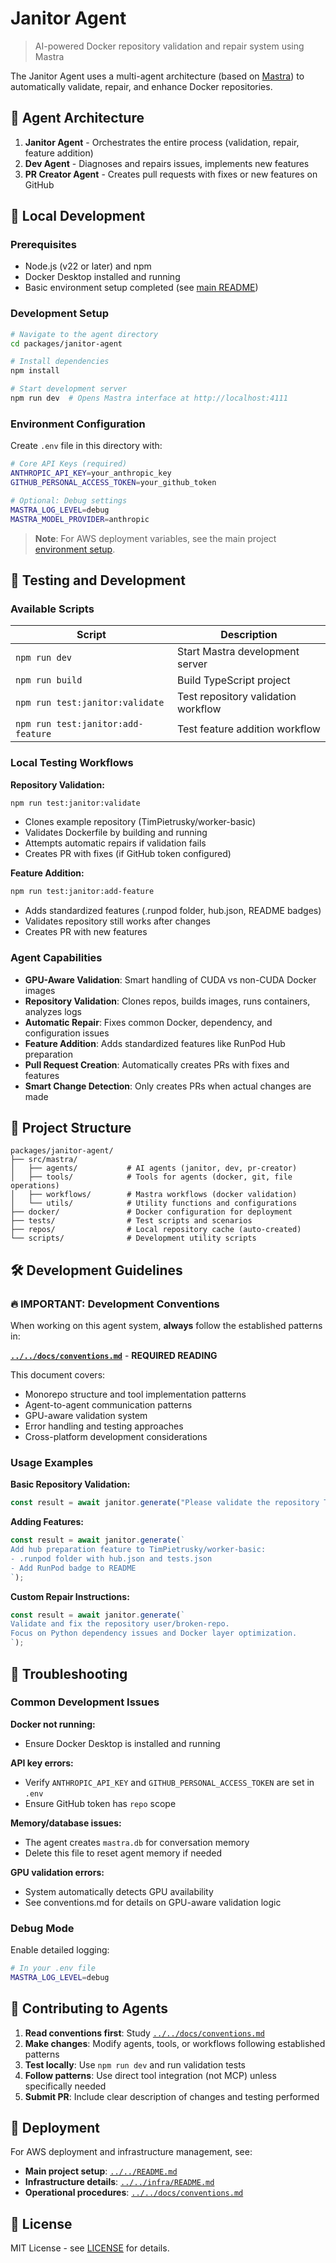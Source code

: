 # Janitor Agent

> AI-powered Docker repository validation and repair system using Mastra

The Janitor Agent uses a multi-agent architecture (based on [Mastra](https://mastra.ai)) to
automatically validate, repair, and enhance Docker repositories.

## 🤖 Agent Architecture

1. **Janitor Agent** - Orchestrates the entire process (validation, repair, feature addition)
2. **Dev Agent** - Diagnoses and repairs issues, implements new features
3. **PR Creator Agent** - Creates pull requests with fixes or new features on GitHub

## 🚀 Local Development

### Prerequisites

- Node.js (v22 or later) and npm
- Docker Desktop installed and running
- Basic environment setup completed (see [main README](../../README.md))

### Development Setup

```bash
# Navigate to the agent directory
cd packages/janitor-agent

# Install dependencies
npm install

# Start development server
npm run dev  # Opens Mastra interface at http://localhost:4111
```

### Environment Configuration

Create `.env` file in this directory with:

```bash
# Core API Keys (required)
ANTHROPIC_API_KEY=your_anthropic_key
GITHUB_PERSONAL_ACCESS_TOKEN=your_github_token

# Optional: Debug settings
MASTRA_LOG_LEVEL=debug
MASTRA_MODEL_PROVIDER=anthropic
```

> **Note**: For AWS deployment variables, see the main project
> [environment setup](../../README.md#environment-setup).

## 🧪 Testing and Development

### Available Scripts

| Script                             | Description                         |
| ---------------------------------- | ----------------------------------- |
| `npm run dev`                      | Start Mastra development server     |
| `npm run build`                    | Build TypeScript project            |
| `npm run test:janitor:validate`    | Test repository validation workflow |
| `npm run test:janitor:add-feature` | Test feature addition workflow      |

### Local Testing Workflows

**Repository Validation:**

```bash
npm run test:janitor:validate
```

- Clones example repository (TimPietrusky/worker-basic)
- Validates Dockerfile by building and running
- Attempts automatic repairs if validation fails
- Creates PR with fixes (if GitHub token configured)

**Feature Addition:**

```bash
npm run test:janitor:add-feature
```

- Adds standardized features (.runpod folder, hub.json, README badges)
- Validates repository still works after changes
- Creates PR with new features

### Agent Capabilities

- **GPU-Aware Validation**: Smart handling of CUDA vs non-CUDA Docker images
- **Repository Validation**: Clones repos, builds images, runs containers, analyzes logs
- **Automatic Repair**: Fixes common Docker, dependency, and configuration issues
- **Feature Addition**: Adds standardized features like RunPod Hub preparation
- **Pull Request Creation**: Automatically creates PRs with fixes and features
- **Smart Change Detection**: Only creates PRs when actual changes are made

## 📁 Project Structure

```
packages/janitor-agent/
├── src/mastra/
│   ├── agents/           # AI agents (janitor, dev, pr-creator)
│   ├── tools/            # Tools for agents (docker, git, file operations)
│   ├── workflows/        # Mastra workflows (docker validation)
│   └── utils/            # Utility functions and configurations
├── docker/               # Docker configuration for deployment
├── tests/                # Test scripts and scenarios
├── repos/                # Local repository cache (auto-created)
└── scripts/              # Development utility scripts
```

## 🛠️ Development Guidelines

### 🔥 **IMPORTANT: Development Conventions**

When working on this agent system, **always** follow the established patterns in:

**[`../../docs/conventions.md`](../../docs/conventions.md)** - **REQUIRED READING**

This document covers:

- Monorepo structure and tool implementation patterns
- Agent-to-agent communication patterns
- GPU-aware validation system
- Error handling and testing approaches
- Cross-platform development considerations

### Usage Examples

**Basic Repository Validation:**

```typescript
const result = await janitor.generate("Please validate the repository TimPietrusky/worker-basic");
```

**Adding Features:**

```typescript
const result = await janitor.generate(`
Add hub preparation feature to TimPietrusky/worker-basic:
- .runpod folder with hub.json and tests.json
- Add RunPod badge to README
`);
```

**Custom Repair Instructions:**

```typescript
const result = await janitor.generate(`
Validate and fix the repository user/broken-repo. 
Focus on Python dependency issues and Docker layer optimization.
`);
```

## 🐛 Troubleshooting

### Common Development Issues

**Docker not running:**

- Ensure Docker Desktop is installed and running

**API key errors:**

- Verify `ANTHROPIC_API_KEY` and `GITHUB_PERSONAL_ACCESS_TOKEN` are set in `.env`
- Ensure GitHub token has `repo` scope

**Memory/database issues:**

- The agent creates `mastra.db` for conversation memory
- Delete this file to reset agent memory if needed

**GPU validation errors:**

- System automatically detects GPU availability
- See conventions.md for details on GPU-aware validation logic

### Debug Mode

Enable detailed logging:

```bash
# In your .env file
MASTRA_LOG_LEVEL=debug
```

## 📝 Contributing to Agents

1. **Read conventions first**: Study [`../../docs/conventions.md`](../../docs/conventions.md)
2. **Make changes**: Modify agents, tools, or workflows following established patterns
3. **Test locally**: Use `npm run dev` and run validation tests
4. **Follow patterns**: Use direct tool integration (not MCP) unless specifically needed
5. **Submit PR**: Include clear description of changes and testing performed

## 🚀 Deployment

For AWS deployment and infrastructure management, see:

- **Main project setup**: [`../../README.md`](../../README.md)
- **Infrastructure details**: [`../../infra/README.md`](../../infra/README.md)
- **Operational procedures**: [`../../docs/conventions.md`](../../docs/conventions.md)

## 📄 License

MIT License - see [LICENSE](../../LICENSE) for details.

